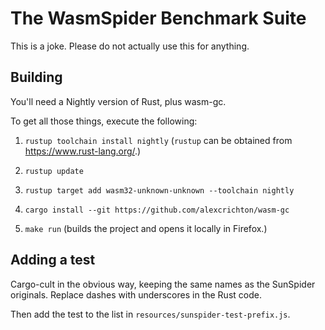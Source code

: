 # The WasmSpider Benchmark Suite

This is a joke. Please do not actually use this for anything.

## Building

You'll need a Nightly version of Rust, plus wasm-gc.

To get all those things, execute the following:

1. `rustup toolchain install nightly` (`rustup` can be obtained from https://www.rust-lang.org/.)

2. `rustup update`

3. `rustup target add wasm32-unknown-unknown --toolchain nightly`

4. `cargo install --git https://github.com/alexcrichton/wasm-gc`

5. `make run` (builds the project and opens it locally in Firefox.)

## Adding a test

Cargo-cult in the obvious way, keeping the same names as the SunSpider
originals. Replace dashes with underscores in the Rust code.

Then add the test to the list in `resources/sunspider-test-prefix.js`.
